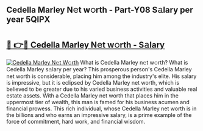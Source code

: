 ## Cedella Marley N𝚎t w𝚘rth - Part-Y08 S𝚊lary per year 5QlPX

# <h2><a href="http://gc2db54.nevu.top/?p=Cedella+Marley">🔗 👉🔴 Cedella Marley N𝚎t w𝚘rth - S𝚊lary</a></h2>

[![Cedella Marley N𝚎t W𝚘rth](https://i.imgur.com/Oavwk0R.jpeg)](http://gc2db54.nevu.top/?p=Cedella+Marley)
What is Cedella Marley n𝚎t w𝚘rth? What is Cedella Marley s𝚊lary per year?
This prosperous person's Cedella Marley net worth is considerable, placing him among the industry's elite. His salary is impressive, but it is eclipsed by Cedella Marley net worth, which is believed to be greater due to his varied business activities and valuable real estate assets. With a Cedella Marley net worth that places him in the uppermost tier of wealth, this man is famed for his business acumen and financial prowess. This rich individual, whose Cedella Marley net worth is in the billions and who earns an impressive salary, is a prime example of the force of commitment, hard work, and financial wisdom.
